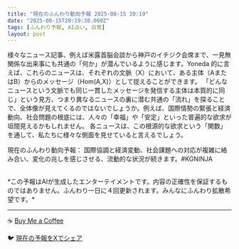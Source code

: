 ```yaml
---
title: "現在のふんわり動向予報 2025-08-15 20:19"
date: "2025-08-15T20:19:38.000Z"
tags: [ふんわり予報, AI占い, 日常]
layout: post
---
```


様々なニュース記事、例えば米露首脳会談から神戸のイチジク会席まで、一見無関係な出来事にも共通の「何か」が潜んでいるように感じます。Yoneda 的に言えば、これらのニュースは、それぞれの文脈（X）において、ある主体（AまたはB）からのメッセージ（Hom(A,X)）として捉えることができます。  「どんなニュースという文脈でも同じ一貫したメッセージを発信する主体は本質的に同じ」という見方、つまり異なるニュースの裏に潜む共通の「流れ」を探ることで、全体像が見えてくるのではないでしょうか。例えば、国際情勢の緊張と経済動向、社会問題の根底には、人々の「幸福」や「安定」といった普遍的な欲求が垣間見えるかもしれません。  各ニュースは、この根源的な欲求という「関数」を通して、私たちに様々な側面を見せていると言えるでしょう。

現在のふんわり動向予報：
国際協調と経済変動、社会課題への対応が複雑に絡み合い、変化の兆しを感じさせる、流動的な状況が続きます。#KGNINJA

<br>
*この予報はAIが生成したエンターテイメントです。内容の正確性を保証するものではありません。ふんわり一日に４回更新されます。みんなにふんわり拡散希望です。*

---
☕️ [Buy Me a Coffee](https://www.buymeacoffee.com/kgninja)

🐦 [現在の予報をXでシェア](https://twitter.com/intent/tweet?text=%E7%8F%BE%E5%9C%A8%E3%81%AE%E3%81%B5%E3%82%93%E3%82%8F%E3%82%8A%E4%BA%88%E5%A0%B1%3A%20%E3%80%8C%E6%A7%98%E3%80%85%E3%81%AA%E3%83%8B%E3%83%A5%E3%83%BC%E3%82%B9%E8%A8%98%E4%BA%8B%E3%80%81%E4%BE%8B%E3%81%88%E3%81%B0%E7%B1%B3%E9%9C%B2%E9%A6%96%E8%84%B3%E4%BC%9A%E8%AB%87%E3%81%8B%E3%82%89%E7%A5%9E%E6%88%B8%E3%81%AE%E3%82%A4%E3%83%81%E3%82%B8%E3%82%AF%E4%BC%9A%E5%B8%AD%E3%81%BE%E3%81%A7%E3%80%81%E4%B8%80%E8%A6%8B%E7%84%A1%E9%96%A2%E4%BF%82%E3%81%AA%E5%87%BA%E6%9D%A5%E4%BA%8B%E3%81%AB%E3%82%82%E5%85%B1%E9%80%9A%E3%81%AE%E3%80%8C%E4%BD%95%E3%81%8B%E3%80%8D%E3%81%8C%E6%BD%9C%E3%82%93%E3%81%A7%E3%81%84%E3%82%8B%E3%82%88%E3%81%86%E3%81%AB%E6%84%9F%E3%81%98%E3%81%BE%E3%81%99%E3%80%82%E3%80%8D%23KGNINJA%20%E7%B6%9A%E3%81%8D%E3%81%AF%E3%83%96%E3%83%AD%E3%82%B0%E3%81%A7%EF%BC%81%F0%9F%91%87&url=https%3A%2F%2Fkg-ninja.github.io%2FFunwariyoso%2F)

